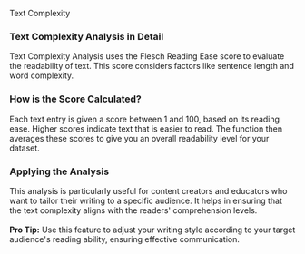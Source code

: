 Text Complexity

### **Text Complexity Analysis in Detail**

Text Complexity Analysis uses the Flesch Reading Ease score to evaluate the readability of text. This score considers factors like sentence length and word complexity.

### **How is the Score Calculated?**

Each text entry is given a score between 1 and 100, based on its reading ease. Higher scores indicate text that is easier to read. The function then averages these scores to give you an overall readability level for your dataset.

### **Applying the Analysis**

This analysis is particularly useful for content creators and educators who want to tailor their writing to a specific audience. It helps in ensuring that the text complexity aligns with the readers' comprehension levels.
&nbsp;  
&nbsp;  
**Pro Tip:** Use this feature to adjust your writing style according to your target audience's reading ability, ensuring effective communication.